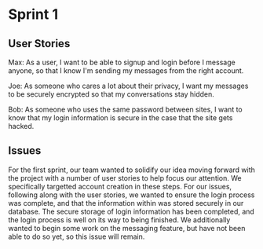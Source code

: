 # Sprint 1

## User Stories

Max: As a user, I want to be able to signup and login before I message anyone, so that I know I'm sending my messages from the right account.

Joe: As someone who cares a lot about their privacy, I want my messages to be securely encrypted so that my conversations stay hidden.

Bob: As someone who uses the same password between sites, I want to know that my login information is secure in the case that the site gets hacked.

## Issues

For the first sprint, our team wanted to solidify our idea moving forward with the project with a number of user stories to help focus our attention. We specifically targetted account creation in these steps. For our issues, following along with the user stories, we wanted to ensure the login process was complete, and that the information within was stored securely in our database. The secure storage of login information has been completed, and the login process is well on its way to being finished. We additionally wanted to begin some work on the messaging feature, but have not been able to do so yet, so this issue will remain. 
